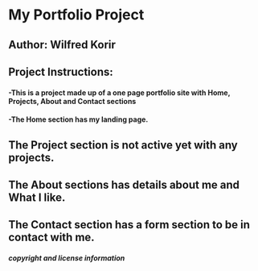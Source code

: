 # My Portfolio Project
## Author: Wilfred Korir
## Project Instructions:
#### -This is a project made up of a one page portfolio site with Home, Projects, About and Contact sections
#### -The Home section has my landing page.
## The Project section is not active yet with any projects.
## The About sections has details about me and What I like.
## The Contact section has a form section to be in contact with me.
[live Link]: (https://will-ke.github.io)
##### copyright and license information
